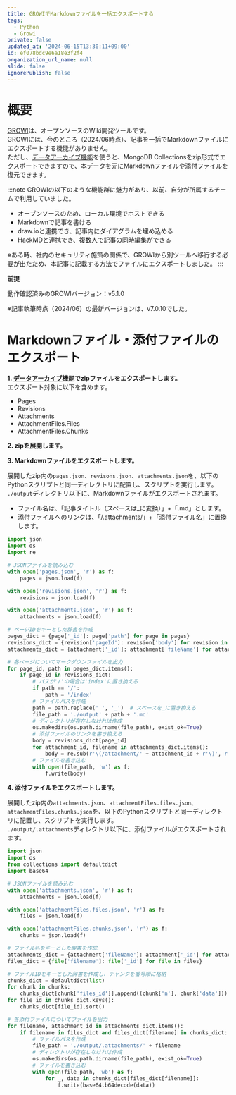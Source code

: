 ```yaml
---
title: GROWIでMarkdownファイルを一括エクスポートする
tags:
  - Python
  - Growi
private: false
updated_at: '2024-06-15T13:30:11+09:00'
id: ef078bdc9e6a18e3f2f4
organization_url_name: null
slide: false
ignorePublish: false
---
```


# 概要

[GROWI](https://growi.org/ja/)は、オープンソースのWiki開発ツールです。  
GROWIには、今のところ（2024/06時点）、記事を一括でMarkdownファイルにエクスポートする機能がありません。  
ただし、[データアーカイブ機能](https://docs.growi.org/ja/admin-guide/management-cookbook/export.html)を使うと、MongoDB Collectionsをzip形式でエクスポートできますので、本データを元にMarkdownファイルや添付ファイルを復元できます。

:::note
GROWIの以下のような機能群に魅力があり、以前、自分が所属するチームで利用していました。
- オープンソースのため、ローカル環境でホストできる
- Markdownで記事を書ける
- draw.ioと連携でき、記事内にダイアグラムを埋め込める
- HackMDと連携でき、複数人で記事の同時編集ができる

※ある時、社内のセキュリティ施策の関係で、GROWIから別ツールへ移行する必要が出たため、本記事に記載する方法でファイルにエクスポートしました。
:::


**前提**

動作確認済みのGROWIバージョン：v5.1.0

※記事執筆時点（2024/06）の最新バージョンは、v7.0.10でした。  

# Markdownファイル・添付ファイルのエクスポート

**1. [データアーカイブ機能](https://docs.growi.org/ja/admin-guide/management-cookbook/export.html)でzipファイルをエクスポートします。**  
エクスポート対象に以下を含めます。
- Pages
- Revisions
- Attachments
- AttachmentFiles.Files
- AttachmentFiles.Chunks

**2. zipを展開します。**

**3. Markdownファイルをエクスポートします。**

展開したzip内の`pages.json`、`revisons.json`、`attachments.json`を、以下のPythonスクリプトと同一ディレクトリに配置し、スクリプトを実行します。  
`./output`ディレクトリ以下に、Markdownファイルがエクスポートされます。  
- ファイル名は、「記事タイトル（スペースは_に変換）」+「.md」とします。
- 添付ファイルへのリンクは、「/.attachments/」+「添付ファイル名」に置換します。

```python:make_md_from_json.py
import json
import os
import re

# JSONファイルを読み込む
with open('pages.json', 'r') as f:
    pages = json.load(f)

with open('revisions.json', 'r') as f:
    revisions = json.load(f)

with open('attachments.json', 'r') as f:
    attachments = json.load(f)

# ページIDをキーとした辞書を作成
pages_dict = {page['_id']: page['path'] for page in pages}
revisions_dict = {revision['pageId']: revision['body'] for revision in revisions}
attachments_dict = {attachment['_id']: attachment['fileName'] for attachment in attachments}

# 各ページについてマークダウンファイルを出力
for page_id, path in pages_dict.items():
    if page_id in revisions_dict:
        # パスが'/'の場合は'index'に置き換える
        if path == '/':
            path = '/index'
        # ファイルパスを作成
        path = path.replace(' ', '_')  # スペースを_に置き換える
        file_path = './output' + path + '.md'
        # ディレクトリが存在しなければ作成
        os.makedirs(os.path.dirname(file_path), exist_ok=True)
        # 添付ファイルのリンクを書き換える
        body = revisions_dict[page_id]
        for attachment_id, filename in attachments_dict.items():
            body = re.sub(r'\(/attachment/' + attachment_id + r'\)', r'(/.attachments/' + filename + r')', body)
        # ファイルを書き込む
        with open(file_path, 'w') as f:
            f.write(body)
```

**4. 添付ファイルをエクスポートします。**

展開したzip内の`attachments.json`、`attachmentFiles.files.json`、`attachmentFiles.chunks.json`を、以下のPythonスクリプトと同一ディレクトリに配置し、スクリプトを実行します。  
`./output/.attachments`ディレクトリ以下に、添付ファイルがエクスポートされます。

```python:make_attachments_from_json.py
import json
import os
from collections import defaultdict
import base64

# JSONファイルを読み込む
with open('attachments.json', 'r') as f:
    attachments = json.load(f)

with open('attachmentFiles.files.json', 'r') as f:
    files = json.load(f)

with open('attachmentFiles.chunks.json', 'r') as f:
    chunks = json.load(f)

# ファイル名をキーとした辞書を作成
attachments_dict = {attachment['fileName']: attachment['_id'] for attachment in attachments}
files_dict = {file['filename']: file['_id'] for file in files}

# ファイルIDをキーとした辞書を作成し、チャンクを番号順に格納
chunks_dict = defaultdict(list)
for chunk in chunks:
    chunks_dict[chunk['files_id']].append((chunk['n'], chunk['data']))
for file_id in chunks_dict.keys():
    chunks_dict[file_id].sort()

# 各添付ファイルについてファイルを出力
for filename, attachment_id in attachments_dict.items():
    if filename in files_dict and files_dict[filename] in chunks_dict:
        # ファイルパスを作成
        file_path = './output/.attachments/' + filename
        # ディレクトリが存在しなければ作成
        os.makedirs(os.path.dirname(file_path), exist_ok=True)
        # ファイルを書き込む
        with open(file_path, 'wb') as f:
            for _, data in chunks_dict[files_dict[filename]]:
                f.write(base64.b64decode(data))
```
